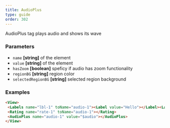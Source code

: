 ```yaml
---
title: AudioPlus
type: guide
order: 302
---
```


AudioPlus tag plays audio and shows its wave

### Parameters

-   `name` **[string]** of the element
-   `value` **[string]** of the element
-   `hasZoom` **[boolean]** speficy if audio has zoom functionality
-   `regionBG` **[string]** region color
-   `selectedRegionBG` **[string]** selected region background

### Examples

```html
<View>
 <Labels name="lbl-1" toName="audio-1"><Label value="Hello"></Label><Label value="World"></Label></Labels>
 <Rating name="rate-1" toName="audio-1"></Rating>
 <AudioPlus name="audio-1" value="$audio"></AudioPlus>
</View>
```
